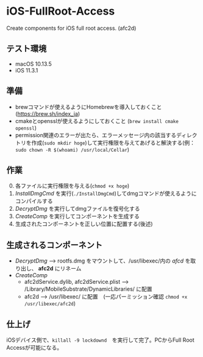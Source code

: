 # iOS-FullRoot-Access
Create components for iOS full root access. (afc2d)

## テスト環境
* macOS 10.13.5
* iOS 11.3.1

## 準備
* brewコマンドが使えるようにHomebrewを導入しておくこと (https://brew.sh/index_ja)
* cmakeとopensslが使えるようにしておくこと (`brew install cmake openssl`)
* permission関連のエラーが出たら、エラーメッセージ内の該当するディレクトリを作成(`sudo mkdir hoge`)して実行権限を与えてあげると解決する(例： `sudo chown -R $(whoami) /usr/local/Cellar`)

## 作業
0. 各ファイルに実行権限を与える(`chmod +x hoge`)
1. _InstallDmgCmd_ を実行(`./InstallDmgCmd`)してdmgコマンドが使えるようにコンパイルする
2. _DecryptDmg_ を実行してdmgファイルを復号化する
3. _CreateComp_ を実行してコンポーネントを生成する
4. 生成されたコンポーネントを正しい位置に配置する(後述)

## 生成されるコンポーネント
- _DecryptDmg_ --> rootfs.dmg をマウントして、/usr/libexec/内の _afcd_ を取り出し、 <strong>afc2d</strong> にリネーム
- _CreateComp_
  - afc2dService.dylib, afc2dService.plist --> /Library/MobileSubstrate/DynamicLibraries/ に配置
  - afc2d --> /usr/libexec/ に配置　(一応パーミッション確認 `chmod +x /usr/libexec/afc2d`)

## 仕上げ
iOSデバイス側で、`killall -9 lockdownd`　を実行して完了。PCからFull Root Accessが可能になる。
